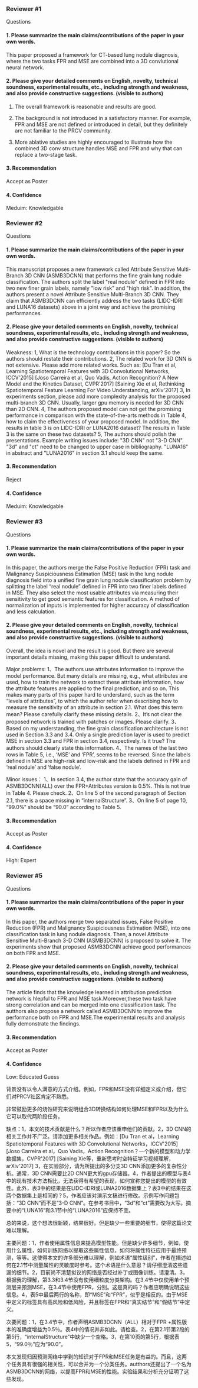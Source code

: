 ### Reviewer #1
Questions
#### 1. Please summarize the main claims/contributions of the paper in your own words.
This paper proposed a framework for CT-based lung nodule diagnosis, where the two tasks FPR and MSE are combined into a 3D convlutional neural network.
#### 2. Please give your detailed comments on English, novelty, technical soundness, experimental results, etc., including strength and weakness, and also provide constructive suggestions. (visible to authors)
1. The overall framework is reasonable and results are good.

2. The background is not introduced in a satisfactory manner. For example, FPR and MSE are not defined or introduced in detail, but they definitely are not familiar to the PRCV community.

3. More ablative studies are highly encouraged to illustrate how the combined 3D conv structure handles MSE and FPR and why that can replace a two-stage task.
#### 3. Recommendation
Accept as Poster
#### 4. Confidence
Meduim: Knowledgable

### Reviewer #2
Questions
#### 1. Please summarize the main claims/contributions of the paper in your own words.
This manuscript proposes a new framework called Attribute Sensitive Multi-Branch 3D CNN (ASMB3DCNN) that performs the fine grain lung nodule classification. The authors split the label "real nodule" defined in FPR into two new finer grain labels, namely "low risk" and "high risk". In addition, the authors present a novel Attribute Sensitive Multi-Branch 3D CNN. They claim that ASMB3DCNN can efficiently address the two tasks (LIDC-IDRI and LUNA16 datasets) above in a joint way and achieve the promising performances.
#### 2. Please give your detailed comments on English, novelty, technical soundness, experimental results, etc., including strength and weakness, and also provide constructive suggestions. (visible to authors)
Weakness:
1, What is the technology contributions in this paper? So the authors should restate their contributions.
2, The related work for 3D CNN is not extensive. Please add more related works. Such as:
[Du Tran et al, Learning Spatiotemporal Features with 3D Convolutional Networks, ICCV'2015]
[Joso Carreira et al, Quo Vadis, Action Recognition? A New Model and the Kinetics Dataset, CVPR'2017]
[Saining Xie et al, Rethinking Spatiotemporal Feature Learning For Video Understanding, arXiv'2017]
3, In experiments section, please add more complexity analysis for the proposed multi-branch 3D CNN. Usually, larger gpu memory is needed for 3D CNN than 2D CNN.
4, The authors proposed model can not get the promising performance in comparison with the state-of-the-arts methods in Table 4, how to claim the effectiveness of your proposed model. In addition, the results in table 3 is on LIDC-IDRI or LUNA2016 dataset? The results in Table 3 is the same on these two datasets?
5, The authors should polish the presentations. Example writing issues include: "3D CNN" not "3-D CNN". "3d" and "ct" need to be changed to upper case in bibliography. "LUNA16" in abstract and "LUNA2016" in section 3.1 should keep the same.
#### 3. Recommendation
Reject
#### 4. Confidence
Meduim: Knowledgable

### Reviewer #3
Questions
#### 1. Please summarize the main claims/contributions of the paper in your own words.
In this paper, the authors merge the False Positive Reduction (FPR) task and Malignancy Suspiciousness Estimation (MSE) task in the lung nodule diagnosis field into a unified fine grain lung nodule classification problem by splitting the label “real nodule” defined in FPR into two finer labels defined in MSE. They also select the most usable attributes via measuring their sensitivity to get good semantic features for classification. A method of normalization of inputs is implemented for higher accuracy of classification and less calculation.
#### 2. Please give your detailed comments on English, novelty, technical soundness, experimental results, etc., including strength and weakness, and also provide constructive suggestions. (visible to authors)
Overall, the idea is novel and the result is good. But there are several important details missing, making this paper difficult to understand.

Major problems:
1、The authors use attributes information to improve the model performance. But many details are missing, e.g., what attributes are used, how to train the network to extract these attribute information, how the attribute features are applied to the final prediction, and so on. This makes many parts of this paper hard to understand, such as the term “levels of attributes”, to which the author refer when describing how to measure the sensitivity of an attribute in section 2.1. What does this term mean? Please carefully clarify these missing details.
2、It’s not clear the proposed network is trained with patches or images. Please clarify.
3、Based on my understanding, the fine grain classification architecture is not used in Section 3.3 and 3.4. Only a single prediction layer is used to predict MSE in section 3.3 and FPR in section 3.4, respectively. Is it true? The authors should clearly state this information.
4、The names of the last two rows in Table 5, i.e., ‘MSE’ and ‘FPR’, seems to be reversed. Since the labels defined in MSE are high-risk and low-risk and the labels defined in FPR and ‘real nodule’ and ‘false nodule’. 

Minor issues：
1、In section 3.4, the author state that the accuracy gain of ASMB3DCNN(ALL) over the FPR+Attributes version is 0.5%. This is not true in Table 4. Please check.
2、On line 5 of the second paragraph of Section 2.1, there is a space missing in “internalStructure”.
3、On line 5 of page 10, “99.0%” should be “90.0” according to Table 5.
#### 3. Recommendation
Accept as Poster
#### 4. Confidence
High: Expert

### Reviewer #5
Questions
#### 1. Please summarize the main claims/contributions of the paper in your own words.
In this paper, the authors merge two separated issues, False Positive Reduction (FPR) and Malignancy Suspiciousness Estimation (MSE), into one classification task in lung nodule diagnosis. Then, a novel Attribute Sensitive Multi-Branch 3-D CNN (ASMB3DCNN) is proposed to solve it. The experiments show that proposed ASMB3DCNN achieve good performances on both FPR and MSE.
#### 2. Please give your detailed comments on English, novelty, technical soundness, experimental results, etc., including strength and weakness, and also provide constructive suggestions. (visible to authors)
The article finds that the knowledge learned in attribution prediction network is hlepful to FPR and MSE task.Moreover,these two task have strong correlation and can be merged into one classification task. The autthors also propose a network called ASMB3DCNN to improve the performance both on FPR and MSE.The experimental results and analysis fully demonstrate the findings.
#### 3. Recommendation
Accept as Poster
#### 4. Confidence
Low: Educated Guess





背景没有以令人满意的方式介绍。例如，FPR和MSE没有详细定义或介绍，但它们对PRCV社区肯定不熟悉。

非常鼓励更多的烧蚀研究来说明组合3D转换结构如何处理MSE和FPR以及为什么它可以取代两阶段任务。

缺点：1，本文的技术贡献是什么？所以作者应该重申他们的贡献。2，3D CNN的相关工作并不广泛。请添加更多相关作品。例如：[Du Tran et al，Learning Spatiotemporal Features with 3D Convolutional Networks，ICCV'2015] [Joso Carreira et al，Quo Vadis，Action Recognition？一个新的模型和动力学数据集，CVPR'2017] [Saining Xie等，重新思考时空特征学习视频理解，arXiv'2017] 3，在实验部分，请为所提出的多分支3D CNN添加更多的复杂性分析。通常，3D CNN需要比2D CNN更大的gpu存储器。4，作者提出的模型与表4中的现有技术方法相比，无法获得有希望的表现，如何宣称您提出的模型的有效性。此外，表3中的结果是在LIDC-IDRI或LUNA2016数据集上？表3中的结果在这两个数据集上是相同的？5，作者应该对演示文稿进行修改。示例写作问题包括：“3D CNN”而不是“3-D CNN”。在参考书目中，“3d”和“ct”需要改为大写。摘要中的“LUNA16”和3.1节中的“LUNA2016”应保持不变。


总的来说，这个想法很新颖，结果很好。但是缺少一些重要的细节，使得这篇论文难以理解。

主要问题：1，作者使用属性信息来提高模型性能。但是缺少许多细节，例如，使用什么属性，如何训练网络以提取这些属性信息，如何将属性特征应用于最终预测，等等。这使得本文的许多部分难以理解，例如术语“属性级别”，作者在描述如何在2.1节中测量属性的灵敏度时参考。这个术语是什么意思？请仔细澄清这些遗漏的细节。2，目前尚不清楚拟议的网络是否经过补丁或图像训练。请澄清。3，根据我的理解，第3.3和3.4节没有使用细粒度分类架构。在3.4节中仅使用单个预测层来预测MSE，在3.4节中使用FPR，分别。这是真的吗？作者应明确说明这些信息。4，表5中最后两行的名称，即“MSE”和“FPR”，似乎是相反的。由于MSE中定义的标签具有高风险和低风险，并且标签在FPR和“真实结节”和“假结节”中定义。

次要问题：1，在3.4节中，作者声明ASMB3DCNN（ALL）相对于FPR +属性版本的准确度增益为0.5％。表4中的情况并非如此。请检查。2，在第2.1节第2段的第5行，“internalStructure”中缺少一个空格。3，在第10页的第5行，根据表5，“99.0％”应为“90.0”。

本文发现归因预测网络中学到的知识对于FPR和MSE任务是有益的。而且，这两个任务具有很强的相关性，可以合并为一个分类任务。autthors还提出了一个名为ASMB3DCNN的网络，以提高FPR和MSE的性能。实验结果和分析充分证明了这些发现。